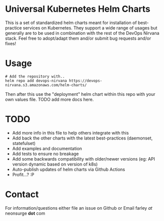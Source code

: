 # Universal Kubernetes Helm Charts

This is a set of standardized helm charts meant for installation of best-practice services on Kubernetes.  They support a wide range of usages but generally are to be used in combination with the rest of the DevOps Nirvana stack.  Feel free to adopt/adapt them and/or submit bug requests and/or fixes!

# Usage

```
# Add the repository with..
helm repo add devops-nirvana https://devops-nirvana.s3.amazonaws.com/helm-charts/
```

Then after this use the "deployment" helm chart within this repo with your own values file.  TODO add more docs here.

# TODO

* Add more info in this file to help others integrate with this 
* Add back the other charts with the latest best-practices (daemonset, statefulset)
* Add examples and documentation
* Add tests to ensure no breakage
* Add some backwards compatibility with older/newer versions (eg: API version dynamic based on version of k8s)
* Auto-publish updates of helm charts via Github Actions
* Profit...?  :P

# Contact

For information/questions either file an issue on Github or Email farley _at_ neonsurge **dot** com
